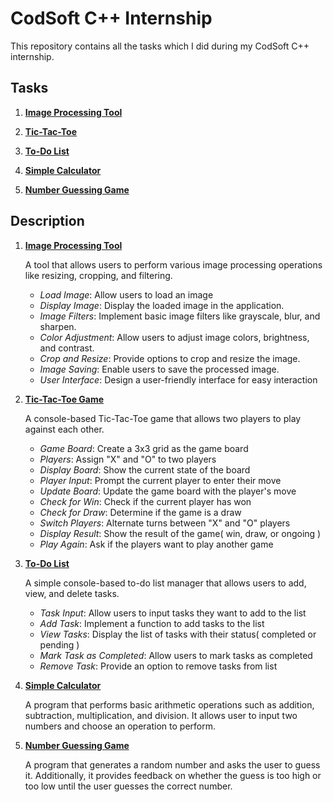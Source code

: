 # CodSoft C++ Internship

This repository contains all the tasks which I did during my CodSoft C++ internship.

## Tasks

1) [**Image Processing Tool**](https://github.com/shashankarya9999/CodSoft-Cpp-Internship/blob/main/01_image_processing_tool.cpp)

2) [**Tic-Tac-Toe**](https://github.com/shashankarya9999/CodSoft-Cpp-Internship/blob/main/02_tic_tac_toe.cpp)

3) [**To-Do List**](https://github.com/shashankarya9999/CodSoft-Cpp-Internship/blob/main/03_to_do_list.cpp)

4) [**Simple Calculator**](https://github.com/shashankarya9999/CodSoft-Cpp-Internship/blob/main/04_simple_calculator.cpp)

5) [**Number Guessing Game**](https://github.com/shashankarya9999/CodSoft-Cpp-Internship/blob/main/05_number_guessing_game.cpp)

## Description

1) <ins>**Image Processing Tool**</ins>

    A tool that allows users to perform various image processing operations like resizing, cropping, and filtering.
  
      - *Load Image*: Allow users to load an image
      - *Display Image*: Display the loaded image in the application.
      - *Image Filters*: Implement basic image filters like grayscale, blur, and sharpen.
      - *Color Adjustment*: Allow users to adjust image colors, brightness, and contrast.
      - *Crop and Resize*: Provide options to crop and resize the image.
      - *Image Saving*: Enable users to save the processed image.
      - *User Interface*: Design a user-friendly interface for easy interaction

2) <ins>**Tic-Tac-Toe Game**</ins>

    A console-based Tic-Tac-Toe game that allows two players to play against each other.

      - *Game Board*: Create a 3x3 grid as the game board
      - *Players*: Assign "X" and "O" to two players
      - *Display Board*: Show the current state of the board
      - *Player Input*: Prompt the current player to enter their move
      - *Update Board*: Update the game board with the player's move
      - *Check for Win*: Check if the current player has won
      - *Check for Draw*: Determine if the game is a draw
      - *Switch Players*: Alternate turns between "X" and "O" players
      - *Display Result*: Show the result of the game( win, draw, or ongoing )
      - *Play Again*: Ask if the players want to play another game

3) <ins>**To-Do List**</ins>

    A simple console-based to-do list manager that allows users to add, view, and delete tasks.
  
      - *Task Input*: Allow users to input tasks they want to add to the list
      - *Add Task*: Implement a function to add tasks to the list
      - *View Tasks*: Display the list of tasks with their status( completed or pending )
      - *Mark Task as Completed*: Allow users to mark tasks as completed
      - *Remove Task*: Provide an option to remove tasks from list
 
4) <ins>**Simple Calculator**</ins>

   A program that performs basic arithmetic operations such as addition, subtraction, multiplication, and division. It allows user to input two numbers and choose an operation to perform.

5) <ins>**Number Guessing Game**</ins>

    A program that generates a random number and asks the user to guess it. Additionally, it provides feedback on whether the guess is too high or too low until the user guesses the correct number.
  

